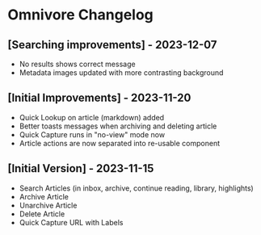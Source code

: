# Omnivore Changelog

## [Searching improvements] - 2023-12-07

- No results shows correct message
- Metadata images updated with more contrasting background

## [Initial Improvements] - 2023-11-20

- Quick Lookup on article (markdown) added
- Better toasts messages when archiving and deleting article
- Quick Capture runs in "no-view" mode now
- Article actions are now separated into re-usable component

## [Initial Version] - 2023-11-15

- Search Articles (in inbox, archive, continue reading, library, highlights)
- Archive Article
- Unarchive Article
- Delete Article
- Quick Capture URL with Labels
